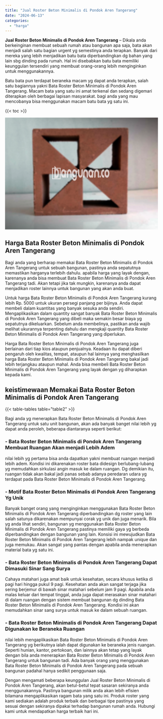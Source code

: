 ```yaml
---
title: "Jual Roster Beton Minimalis di Pondok Aren Tangerang"
date: "2024-06-13"
categories: 
  - "harga"
---
```


**Jual Roster Beton Minimalis di Pondok Aren Tangerang** – Dikala anda berkeinginan membuat sebuah rumah atau bangunan apa saja, bata akan menjadi salah satu bagian urgent yg semestinya anda terapkan. Banyak dari mereka yang lebih menjadikan batu bata diperbandingkan dg bahan yang lain sbg dinding pada rumah. Hal ini disebabkan batu bata memiliki keunggulan tersendiri yang membuat orang-orang lebih menginginkan untuk menggunakannya.

Batu bata pun terdapat beraneka macam yg dapat anda terapkan, salah satu bagiannya yakni Bata Roster Beton Minimalis di Pondok Aren Tangerang. Macam bata yang satu ini amat terkenal dan sedang digemari diterapkan oleh berbagai lapisan masyarakat. bagi anda yang mau mencobanya bisa menggunakan macam batu bata yg satu ini.

{{< toc >}}

![Jual Roster Beton Minimalis di Pondok Aren Tangerang](/images/bata-roster-minimalis-28.png)

## Harga Bata Roster Beton Minimalis di Pondok Aren Tangerang

Bagi anda yang berharap memakai Bata Roster Beton Minimalis di Pondok Aren Tangerang untuk sebuah bangunan, pastinya anda sepatutnya memastikan harganya terlebih dahulu. apabila harga yang layak dengan, karenanya anda bisa membuat Bata Roster Beton Minimalis di Pondok Aren Tangerang tadi. Akan tetapi jika tak mungkin, karenanya anda dapat menjadikan roster lainnya untuk bangunan yang akan anda buat.

Untuk harga Bata Roster Beton Minimalis di Pondok Aren Tangerang kurang lebih Rp. 5000 untuk ukuran persegi panjang per bijinya. Anda dapat membeli dalam kuantitas yang banyak sesuka anda sendiri. Mengaplikasikan dalam quantity sangat banyak Bata Roster Beton Minimalis di Pondok Aren Tangerang yang dibeli maka semakin besar biaya yg sepatutnya dikeluarkan. Sebelum anda membelinya, pastikan anda wajib melihat ukurannya terpenting dahulu dan mengkaji quantity Bata Roster Beton Minimalis di Pondok Aren Tangerang yang diperlukan.

Harga Bata Roster Beton Minimalis di Pondok Aren Tangerang juga berlainan dari tiap kios ataupun penjualnya. Keadaan itu dapat diberi pengaruh oleh kwalitas, tempat, ataupun hal lainnya yang menghasilkan harga Bata Roster Beton Minimalis di Pondok Aren Tangerang bakal jadi lebih terjangkau ataupun mahal. Anda bisa membeli Bata Roster Beton Minimalis di Pondok Aren Tangerang yang layak dengan yg diharapkan kepada kami.

## keistimewaan Memakai Bata Roster Beton Minimalis di Pondok Aren Tangerang

{{< table-tables table="table2" >}}

Bagi anda yg menerapkan Bata Roster Beton Minimalis di Pondok Aren Tangerang untuk satu unit bangunan, akan ada banyak banget nilai lebih yg dapat anda peroleh, beberapa diantaranya seperti berikut:

### \- Bata Roster Beton Minimalis di Pondok Aren Tangerang Membuat Ruangan Akan menjadi Lebih Adem

nilai lebih yg pertama bisa anda dapatkan yakni membuat ruangan menjadi lebih adem. Kondisi ini dikarenakan roster bata didesign berlubang-lubang yg memudahkan sirkulasi angin masuk ke dalam ruangan. Dg demikian itu, ruangan tidak akan bakal jadi panas sebab adanya peredaran udara yg terdapat pada Bata Roster Beton Minimalis di Pondok Aren Tangerang.

### \- Motif Bata Roster Beton Minimalis di Pondok Aren Tangerang Yg Unik

Banyak banget orang yang menginginkan menggunakan Bata Roster Beton Minimalis di Pondok Aren Tangerang diperbandingkan dg roster yang lain salah satunya dikarenakan mempunyai corak yg unik dan juga menarik. Bila yg anda lihat sendiri, bangunan yg menggunakan Bata Roster Beton Minimalis di Pondok Aren Tangerang pastinya memiliki gaya yg berbeda diperbandingkan dengan bangunan yang lain. Konsisi ini mewujudkan Bata Roster Beton Minimalis di Pondok Aren Tangerang lebih nampak unique dan juga memukau. Akan sangat yang pantas dengan apabila anda menerapkan material bata yg satu ini.

### \- Bata Roster Beton Minimalis di Pondok Aren Tangerang Dapat Dimasuki Sinar Sang Surya

Cahaya matahari juga amat baik untuk kesehatan, secara khusus ketika di pagi hari hingga pukul 9 pagi. Kesehatan anda akan sangat terjaga jika sering berjemur di bawah sinar matahari sebelum jam 9 pagi. Apabila anda malas keluar dari tempat tinggal, anda juga dapat merasakan sinar matahari di dalam ruangan dengan sistem membuat bangunan dg dinding Bata Roster Beton Minimalis di Pondok Aren Tangerang. Kondisi ini akan memudahkan sinar sang surya untuk masuk ke dalam sebuah ruangan.

### \- Bata Roster Beton Minimalis di Pondok Aren Tangerang Dapat Digunakan ke Beraneka Ruangan

nilai lebih mengaplikasikan Bata Roster Beton Minimalis di Pondok Aren Tangerang yg berikutnya ialah dapat digunakan ke beraneka jenis ruangan. Seperti hunian, kantor, pertokoan, dan lainnya akan tetap yang layak dengan bila anda menerapkan Bata Roster Beton Minimalis di Pondok Aren Tangerang untuk bangunan tadi. Ada banyak orang yang menggunakan Bata Roster Beton Minimalis di Pondok Aren Tangerang pada sebuah bangunan padahal hanya sedikit penggunaan saja.

Dengan mengamati beberapa keunggulan Jual Roster Beton Minimalis di Pondok Aren Tangerang, akan betul-betul tepat sasaran sekiranya anda menggunakannya. Pastinya bangunan milik anda akan lebih efisien bilamana mengaplikasikan ragam bata yang satu ini. Produk roster yang kami sediakan adalah produk terbaik dan berbagai tipe pastinya yang sesuai dengan sekiranya dipakai terhadap bangunan rumah anda. Hubungi kami untuk mendapatkan harga terbaik hari ini.
